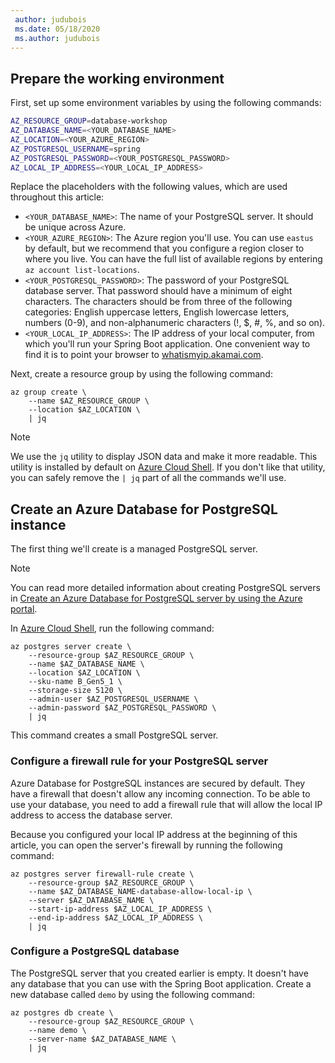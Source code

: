 ```yaml
---
 author: judubois
 ms.date: 05/18/2020
 ms.author: judubois
---
```


## Prepare the working environment

First, set up some environment variables by using the following commands:

```bash
AZ_RESOURCE_GROUP=database-workshop
AZ_DATABASE_NAME=<YOUR_DATABASE_NAME>
AZ_LOCATION=<YOUR_AZURE_REGION>
AZ_POSTGRESQL_USERNAME=spring
AZ_POSTGRESQL_PASSWORD=<YOUR_POSTGRESQL_PASSWORD>
AZ_LOCAL_IP_ADDRESS=<YOUR_LOCAL_IP_ADDRESS>
```

Replace the placeholders with the following values, which are used throughout this article:

- `<YOUR_DATABASE_NAME>`: The name of your PostgreSQL server. It should be unique across Azure.
- `<YOUR_AZURE_REGION>`: The Azure region you'll use. You can use `eastus` by default, but we recommend that you configure a region closer to where you live. You can have the full list of available regions by entering `az account list-locations`.
- `<YOUR_POSTGRESQL_PASSWORD>`: The password of your PostgreSQL database server. That password should have a minimum of eight characters. The characters should be from three of the following categories: English uppercase letters, English lowercase letters, numbers (0-9), and non-alphanumeric characters (!, $, #, %, and so on).
- `<YOUR_LOCAL_IP_ADDRESS>`: The IP address of your local computer, from which you'll run your Spring Boot application. One convenient way to find it is to point your browser to [whatismyip.akamai.com](http://whatismyip.akamai.com/).

Next, create a resource group by using the following command:

```azurecli
az group create \
    --name $AZ_RESOURCE_GROUP \
    --location $AZ_LOCATION \
    | jq
```

> [!NOTE]
> We use the `jq` utility to display JSON data and make it more readable. This utility is installed by default on [Azure Cloud Shell](https://shell.azure.com/). If you don't like that utility, you can safely remove the `| jq` part of all the commands we'll use.

## Create an Azure Database for PostgreSQL instance

The first thing we'll create is a managed PostgreSQL server.

> [!NOTE]
> You can read more detailed information about creating PostgreSQL servers in [Create an Azure Database for PostgreSQL server by using the Azure portal](/azure/postgresql/quickstart-create-server-database-portal).

In [Azure Cloud Shell](https://shell.azure.com/), run the following command:

```azurecli
az postgres server create \
    --resource-group $AZ_RESOURCE_GROUP \
    --name $AZ_DATABASE_NAME \
    --location $AZ_LOCATION \
    --sku-name B_Gen5_1 \
    --storage-size 5120 \
    --admin-user $AZ_POSTGRESQL_USERNAME \
    --admin-password $AZ_POSTGRESQL_PASSWORD \
    | jq
```

This command creates a small PostgreSQL server.

### Configure a firewall rule for your PostgreSQL server

Azure Database for PostgreSQL instances are secured by default. They have a firewall that doesn't allow any incoming connection. To be able to use your database, you need to add a firewall rule that will allow the local IP address to access the database server.

Because you configured your local IP address at the beginning of this article, you can open the server's firewall by running the following command:

```azurecli
az postgres server firewall-rule create \
    --resource-group $AZ_RESOURCE_GROUP \
    --name $AZ_DATABASE_NAME-database-allow-local-ip \
    --server $AZ_DATABASE_NAME \
    --start-ip-address $AZ_LOCAL_IP_ADDRESS \
    --end-ip-address $AZ_LOCAL_IP_ADDRESS \
    | jq
```

### Configure a PostgreSQL database

The PostgreSQL server that you created earlier is empty. It doesn't have any database that you can use with the Spring Boot application. Create a new database called `demo` by using the following command:

```azurecli
az postgres db create \
    --resource-group $AZ_RESOURCE_GROUP \
    --name demo \
    --server-name $AZ_DATABASE_NAME \
    | jq
```
